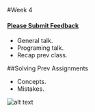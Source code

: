 #Week 4

#### [Please Submit Feedback][2]

- General talk.
- Programing talk.
- Recap prev class.

##Solving Prev Assignments
- Concepts. 
- Mistakes.


![alt text](https://raw.github.com/TheNightPhoenix/AdvancedProgramming/master/week4/map.png "Class Mind Map")

[2]:https://docs.google.com/forms/d/1nX7W8L1JD-mx3xwW8RSsednLUx5hTSjZvMMVmXmguJk/viewform
